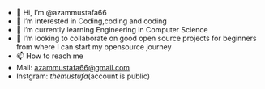 - 👋 Hi, I’m @azammustafa66
- 👀 I’m interested in Coding,coding and coding
- 🌱 I’m currently learning Engineering in Computer Science
- 💞️ I’m looking to collaborate on good open source projects for beginners from where I can start my opensource journey
- 📫 How to reach me
- Mail: azammustafa66@gmail.com
- Instgram: _themustufa_(account is public)

<!---
azammustafa66/azammustafa66 is a ✨ special ✨ repository because its `README.md` (this file) appears on your GitHub profile.
You can click the Preview link to take a look at your changes.
--->
